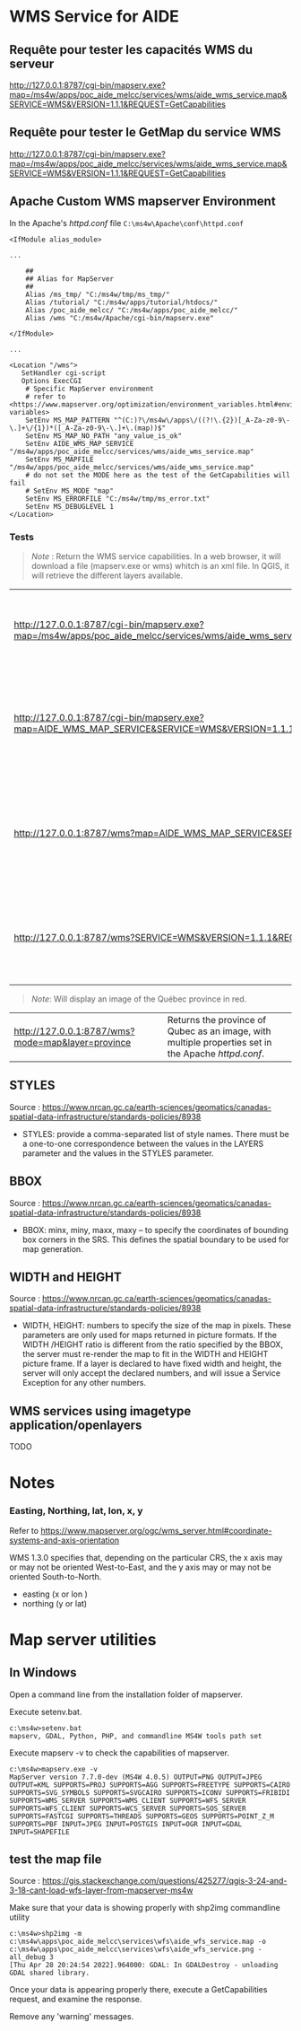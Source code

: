 # WMS Service for AIDE

## Requête pour tester les capacités WMS du serveur

<http://127.0.0.1:8787/cgi-bin/mapserv.exe?map=/ms4w/apps/poc_aide_melcc/services/wms/aide_wms_service.map&SERVICE=WMS&VERSION=1.1.1&REQUEST=GetCapabilities>

## Requête pour tester le GetMap  du service WMS

<http://127.0.0.1:8787/cgi-bin/mapserv.exe?map=/ms4w/apps/poc_aide_melcc/services/wms/aide_wms_service.map&SERVICE=WMS&VERSION=1.1.1&REQUEST=GetCapabilities>

## Apache Custom WMS mapserver Environment

In the Apache's _httpd.conf_ file `C:\ms4w\Apache\conf\httpd.conf`

```
<IfModule alias_module>
 
...

    ##
    ## Alias for MapServer
    ##
    Alias /ms_tmp/ "C:/ms4w/tmp/ms_tmp/"      
    Alias /tutorial/ "C:/ms4w/apps/tutorial/htdocs/"
    Alias /poc_aide_melcc/ "C:/ms4w/apps/poc_aide_melcc/"
    Alias /wms "C:/ms4w/Apache/cgi-bin/mapserv.exe"

</IfModule>

...

<Location "/wms">
   SetHandler cgi-script
   Options ExecCGI
    # Specific MapServer environment
    # refer to <https://www.mapserver.org/optimization/environment_variables.html#environment-variables>
    SetEnv MS_MAP_PATTERN "^(C:)?\/ms4w\/apps\/((?!\.{2})[_A-Za-z0-9\-\.]+\/{1})*([_A-Za-z0-9\-\.]+\.(map))$"
    SetEnv MS_MAP_NO_PATH "any_value_is_ok"
    SetEnv AIDE_WMS_MAP_SERVICE "/ms4w/apps/poc_aide_melcc/services/wms/aide_wms_service.map"
    SetEnv MS_MAPFILE "/ms4w/apps/poc_aide_melcc/services/wms/aide_wms_service.map"
    # do not set the MODE here as the test of the GetCapabilities will fail
    # SetEnv MS_MODE "map"
    SetEnv MS_ERRORFILE "C:/ms4w/tmp/ms_error.txt"
    SetEnv MS_DEBUGLEVEL 1
</Location>

```

### Tests

> _Note_ : Return the WMS service capabilities. In a web browser, it will download a file (mapserv.exe or wms) whitch is an xml file. In QGIS, it will retrieve the different layers available.

| | |
|:-|:-|
| <http://127.0.0.1:8787/cgi-bin/mapserv.exe?map=/ms4w/apps/poc_aide_melcc/services/wms/aide_wms_service.map&SERVICE=WMS&VERSION=1.1.1&REQUEST=GetCapabilities> | Return the WMS service capabilities with no customization of the Apache httpd.conf. |
| <http://127.0.0.1:8787/cgi-bin/mapserv.exe?map=AIDE_WMS_MAP_SERVICE&SERVICE=WMS&VERSION=1.1.1&REQUEST=GetCapabilities> | Return the WMS service capabilities with the _map=mapfile_ path obfuscated by an alias, set in the Apache _httpd.conf_. |
| <http://127.0.0.1:8787/wms?map=AIDE_WMS_MAP_SERVICE&SERVICE=WMS&VERSION=1.1.1&REQUEST=GetCapabilities> | Return the WMS service capabilities with the _cgi-bin/mapserv.exe_ webpath mapfile path obfuscated by an alias, set in the Apache _httpd.conf_. |
| <http://127.0.0.1:8787/wms?SERVICE=WMS&VERSION=1.1.1&REQUEST=GetCapabilities> | Return the WMS service capabilities with the _map=mapfile_ set in the Apache _httpd.conf_. |

> _Note_: Will display an image of the Québec province in red.

| | |
|:-|:-|
| <http://127.0.0.1:8787/wms?mode=map&layer=province> | Returns the province of Qubec as an image, with multiple properties set in the Apache _httpd.conf_. |

## STYLES

Source : <https://www.nrcan.gc.ca/earth-sciences/geomatics/canadas-spatial-data-infrastructure/standards-policies/8938>


* STYLES: provide a comma-separated list of style names. There must be a one-to-one correspondence between the values in the LAYERS parameter and the values in the STYLES parameter.

## BBOX

Source : <https://www.nrcan.gc.ca/earth-sciences/geomatics/canadas-spatial-data-infrastructure/standards-policies/8938>

* BBOX: minx, miny, maxx, maxy – to specify the coordinates of bounding box corners in the  SRS. This defines the spatial boundary to be used for map generation.

## WIDTH and HEIGHT

Source : <https://www.nrcan.gc.ca/earth-sciences/geomatics/canadas-spatial-data-infrastructure/standards-policies/8938>

* WIDTH, HEIGHT: numbers to specify the size of the map in pixels. These parameters are only used for maps returned in picture formats. If the WIDTH /HEIGHT ratio is different from the ratio specified by the  BBOX, the server must re-render the map to fit in the WIDTH and HEIGHT picture frame. If a layer is declared to have fixed width and height, the server will only accept the declared numbers, and will issue a Service Exception for any other numbers.

## WMS services using imagetype application/openlayers

TODO

# Notes

### Easting, Northing, lat, lon, x, y 

Refer to <https://www.mapserver.org/ogc/wms_server.html#coordinate-systems-and-axis-orientation>

WMS 1.3.0 specifies that, depending on the particular CRS, the x axis may or may not be oriented West-to-East, and the y axis may or may not be oriented South-to-North.

* easting (x or lon )
* northing (y or lat)

# Map server utilities

## In Windows

Open a command line from the installation folder of mapserver.

Execute setenv.bat.

```
c:\ms4w>setenv.bat
mapserv, GDAL, Python, PHP, and commandline MS4W tools path set
```

Execute mapserv -v to check the capabilities of mapserver.

```
c:\ms4w>mapserv.exe -v
MapServer version 7.7.0-dev (MS4W 4.0.5) OUTPUT=PNG OUTPUT=JPEG OUTPUT=KML SUPPORTS=PROJ SUPPORTS=AGG SUPPORTS=FREETYPE SUPPORTS=CAIRO SUPPORTS=SVG_SYMBOLS SUPPORTS=SVGCAIRO SUPPORTS=ICONV SUPPORTS=FRIBIDI SUPPORTS=WMS_SERVER SUPPORTS=WMS_CLIENT SUPPORTS=WFS_SERVER SUPPORTS=WFS_CLIENT SUPPORTS=WCS_SERVER SUPPORTS=SOS_SERVER SUPPORTS=FASTCGI SUPPORTS=THREADS SUPPORTS=GEOS SUPPORTS=POINT_Z_M SUPPORTS=PBF INPUT=JPEG INPUT=POSTGIS INPUT=OGR INPUT=GDAL INPUT=SHAPEFILE
```

## test the map file

Source : <https://gis.stackexchange.com/questions/425277/qgis-3-24-and-3-18-cant-load-wfs-layer-from-mapserver-ms4w>

Make sure that your data is showing properly with shp2img commandline utility 

```
c:\ms4w>shp2img -m c:\ms4w\apps\poc_aide_melcc\services\wfs\aide_wfs_service.map -o c:\ms4w\apps\poc_aide_melcc\services\wfs\aide_wfs_service.png -all_debug 3
[Thu Apr 28 20:24:54 2022].964000: GDAL: In GDALDestroy - unloading GDAL shared library.
```

Once your data is appearing properly there, execute a GetCapabilities request, and examine the response. 

Remove any 'warning' messages.